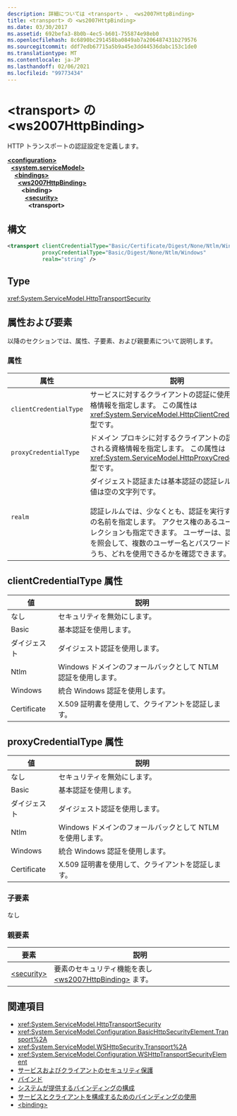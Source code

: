 ```yaml
---
description: 詳細については <transport> 、 <ws2007HttpBinding>
title: <transport> の <ws2007HttpBinding>
ms.date: 03/30/2017
ms.assetid: 692befa3-8b0b-4ec5-b601-755874e98eb0
ms.openlocfilehash: 8c6890bc291458ba0849ab7a206487431b279576
ms.sourcegitcommit: ddf7edb67715a5b9a45e3dd44536dabc153c1de0
ms.translationtype: MT
ms.contentlocale: ja-JP
ms.lasthandoff: 02/06/2021
ms.locfileid: "99773434"
---
```

# <a name="transport-of-ws2007httpbinding"></a>\<transport> の \<ws2007HttpBinding>

HTTP トランスポートの認証設定を定義します。  
  
[**\<configuration>**](../configuration-element.md)\
&nbsp;&nbsp;[**\<system.serviceModel>**](system-servicemodel.md)\
&nbsp;&nbsp;&nbsp;&nbsp;[**\<bindings>**](bindings.md)\
&nbsp;&nbsp;&nbsp;&nbsp;&nbsp;&nbsp;[**\<ws2007HttpBinding>**](ws2007httpbinding.md)\
&nbsp;&nbsp;&nbsp;&nbsp;&nbsp;&nbsp;&nbsp;&nbsp;**\<binding>**\
&nbsp;&nbsp;&nbsp;&nbsp;&nbsp;&nbsp;&nbsp;&nbsp;&nbsp;&nbsp;[**\<security>**](security-of-ws2007httpbinding.md)\
&nbsp;&nbsp;&nbsp;&nbsp;&nbsp;&nbsp;&nbsp;&nbsp;&nbsp;&nbsp;&nbsp;&nbsp;**\<transport>**  
  
## <a name="syntax"></a>構文  
  
```xml  
<transport clientCredentialType="Basic/Certificate/Digest/None/Ntlm/Windows"
           proxyCredentialType="Basic/Digest/None/Ntlm/Windows"
           realm="string" />
```  
  
## <a name="type"></a>Type  

 <xref:System.ServiceModel.HttpTransportSecurity>  
  
## <a name="attributes-and-elements"></a>属性および要素  

 以降のセクションでは、属性、子要素、および親要素について説明します。  
  
### <a name="attributes"></a>属性  
  
|属性|説明|  
|---------------|-----------------|  
|`clientCredentialType`|サービスに対するクライアントの認証に使用される資格情報を指定します。 この属性は <xref:System.ServiceModel.HttpClientCredentialType> 型です。|  
|`proxyCredentialType`|ドメイン プロキシに対するクライアントの認証に使用される資格情報を指定します。 この属性は <xref:System.ServiceModel.HttpProxyCredentialType> 型です。|  
|`realm`|ダイジェスト認証または基本認証の認証レルム。 既定値は空の文字列です。<br /><br /> 認証レルムでは、少なくとも、認証を実行するホストの名前を指定します。 アクセス権のあるユーザーのコレクションも指定できます。 ユーザーは、認証レルムを照会して、複数のユーザー名とパスワードの候補のうち、どれを使用できるかを確認できます。|  
  
## <a name="clientcredentialtype-attribute"></a>clientCredentialType 属性  
  
|値|説明|  
|-----------|-----------------|  
|なし|セキュリティを無効にします。|  
|Basic|基本認証を使用します。|  
|ダイジェスト|ダイジェスト認証を使用します。|  
|Ntlm|Windows ドメインのフォールバックとして NTLM 認証を使用します。|  
|Windows|統合 Windows 認証を使用します。|  
|Certificate|X.509 証明書を使用して、クライアントを認証します。|  
  
## <a name="proxycredentialtype-attribute"></a>proxyCredentialType 属性  
  
|値|説明|  
|-----------|-----------------|  
|なし|セキュリティを無効にします。|  
|Basic|基本認証を使用します。|  
|ダイジェスト|ダイジェスト認証を使用します。|  
|Ntlm|Windows ドメインのフォールバックとして NTLM を使用します。|  
|Windows|統合 Windows 認証を使用します。|  
|Certificate|X.509 証明書を使用して、クライアントを認証します。|  
  
### <a name="child-elements"></a>子要素  

 なし  
  
### <a name="parent-elements"></a>親要素  
  
|要素|説明|  
|-------------|-----------------|  
|[\<security>](security-of-ws2007httpbinding.md)|要素のセキュリティ機能を表し [\<ws2007HttpBinding>](ws2007httpbinding.md) ます。|  
  
## <a name="see-also"></a>関連項目

- <xref:System.ServiceModel.HttpTransportSecurity>
- <xref:System.ServiceModel.Configuration.BasicHttpSecurityElement.Transport%2A>
- <xref:System.ServiceModel.WSHttpSecurity.Transport%2A>
- <xref:System.ServiceModel.Configuration.WSHttpTransportSecurityElement>
- [サービスおよびクライアントのセキュリティ保護](../../../wcf/feature-details/securing-services-and-clients.md)
- [バインド](../../../wcf/bindings.md)
- [システムが提供するバインディングの構成](../../../wcf/feature-details/configuring-system-provided-bindings.md)
- [サービスとクライアントを構成するためのバインディングの使用](../../../wcf/using-bindings-to-configure-services-and-clients.md)
- [\<binding>](bindings.md)
